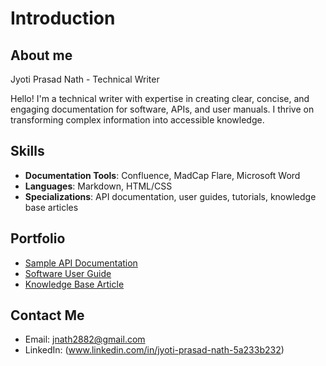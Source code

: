 # Introduction
## About me <br>

Jyoti Prasad Nath - Technical Writer

Hello! I'm a technical writer with expertise in creating clear, concise, and engaging documentation for software, APIs, and user manuals. I thrive on transforming complex information into accessible knowledge.

## Skills
- **Documentation Tools**: Confluence, MadCap Flare, Microsoft Word
- **Languages**: Markdown, HTML/CSS
- **Specializations**: API documentation, user guides, tutorials, knowledge base articles

## Portfolio
- [Sample API Documentation](#)
- [Software User Guide](#)
- [Knowledge Base Article](#)

## Contact Me
- Email: jnath2882@gmail.com
- LinkedIn: (www.linkedin.com/in/jyoti-prasad-nath-5a233b232)
